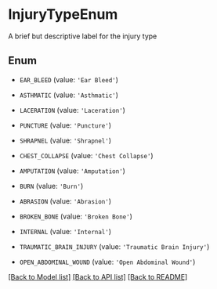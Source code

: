 # InjuryTypeEnum

A brief but descriptive label for the injury type

## Enum

* `EAR_BLEED` (value: `'Ear Bleed'`)

* `ASTHMATIC` (value: `'Asthmatic'`)

* `LACERATION` (value: `'Laceration'`)

* `PUNCTURE` (value: `'Puncture'`)

* `SHRAPNEL` (value: `'Shrapnel'`)

* `CHEST_COLLAPSE` (value: `'Chest Collapse'`)

* `AMPUTATION` (value: `'Amputation'`)

* `BURN` (value: `'Burn'`)

* `ABRASION` (value: `'Abrasion'`)

* `BROKEN_BONE` (value: `'Broken Bone'`)

* `INTERNAL` (value: `'Internal'`)

* `TRAUMATIC_BRAIN_INJURY` (value: `'Traumatic Brain Injury'`)

* `OPEN_ABDOMINAL_WOUND` (value: `'Open Abdominal Wound'`)

[[Back to Model list]](../README.md#documentation-for-models) [[Back to API list]](../README.md#documentation-for-api-endpoints) [[Back to README]](../README.md)


